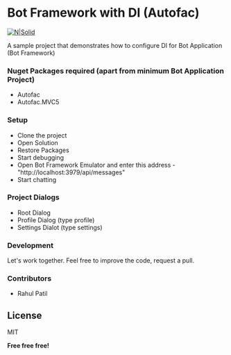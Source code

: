 # Bot Framework with DI (Autofac)

[![N|Solid](https://img.shields.io/badge/blog--at-wrapcode-green.svg?style=for-the-badge)](http://www.wrapcode.com/bot-framework-dependency-injection/)

A sample project that demonstrates how to configure DI for Bot Application (Bot Framework)

### Nuget Packages required (apart from minimum Bot Application Project)
  - Autofac
  - Autofac.MVC5

### Setup

 - Clone the project
 - Open Solution
 - Restore Packages
 - Start debugging
 - Open Bot Framework Emulator and enter this address - "http://localhost:3979/api/messages"
 - Start chatting
 
### Project Dialogs 
 - Root Dialog
 - Profile Dialog (type profile)
 - Settings Dialot (type settings)


### Development
Let's work together. Feel free to improve the code, request a pull.

### Contributors 
 - Rahul Patil


License
----
MIT

**Free free free!**
